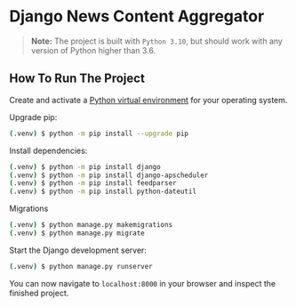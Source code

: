 # Django News Content Aggregator

> **Note:** The project is built with `Python 3.10`, but should work with any version of Python higher than 3.6.

## How To Run The Project

Create and activate a [Python virtual environment](https://realpython.com/python-virtual-environments-a-primer/) for your operating system.

Upgrade pip:

```bash
(.venv) $ python -m pip install --upgrade pip
```
Install dependencies:

```bash
(.venv) $ python -m pip install django
(.venv) $ python -m pip install django-apscheduler
(.venv) $ python -m pip install feedparser
(.venv) $ python -m pip install python-dateutil
```

Migrations

```bash
(.venv) $ python manage.py makemigrations
(.venv) $ python manage.py migrate
```

Start the Django development server:

```bash
(.venv) $ python manage.py runserver
```

You can now navigate to `localhost:8000` in your browser and inspect the finished project.


